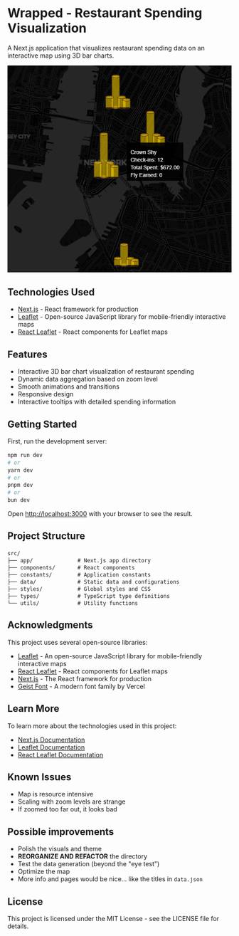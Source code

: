 # Wrapped - Restaurant Spending Visualization

A Next.js application that visualizes restaurant spending data on an interactive map using 3D bar charts.

![image](imgs/preview.png)

## Technologies Used

- [Next.js](https://nextjs.org) - React framework for production
- [Leaflet](https://leafletjs.com/) - Open-source JavaScript library for mobile-friendly interactive maps
- [React Leaflet](https://react-leaflet.js.org/) - React components for Leaflet maps

## Features

- Interactive 3D bar chart visualization of restaurant spending
- Dynamic data aggregation based on zoom level
- Smooth animations and transitions
- Responsive design
- Interactive tooltips with detailed spending information

## Getting Started

First, run the development server:

```bash
npm run dev
# or
yarn dev
# or
pnpm dev
# or
bun dev
```

Open [http://localhost:3000](http://localhost:3000) with your browser to see the result.

## Project Structure

```
src/
├── app/              # Next.js app directory
├── components/       # React components
├── constants/        # Application constants
├── data/             # Static data and configurations
├── styles/           # Global styles and CSS
├── types/            # TypeScript type definitions
└── utils/            # Utility functions
```

## Acknowledgments

This project uses several open-source libraries:

- [Leaflet](https://leafletjs.com/) - An open-source JavaScript library for mobile-friendly interactive maps
- [React Leaflet](https://react-leaflet.js.org/) - React components for Leaflet maps
- [Next.js](https://nextjs.org) - The React framework for production
- [Geist Font](https://vercel.com/font) - A modern font family by Vercel

## Learn More

To learn more about the technologies used in this project:

- [Next.js Documentation](https://nextjs.org/docs)
- [Leaflet Documentation](https://leafletjs.com/reference.html)
- [React Leaflet Documentation](https://react-leaflet.js.org/docs/start-introduction)

## Known Issues

- Map is resource intensive
- Scaling with zoom levels are strange
- If zoomed too far out, it looks bad

## Possible improvements

- Polish the visuals and theme
- **REORGANIZE AND REFACTOR** the directory
- Test the data generation (beyond the "eye test")
- Optimize the map
- More info and pages would be nice... like the titles in `data.json`

## License

This project is licensed under the MIT License - see the LICENSE file for details.

